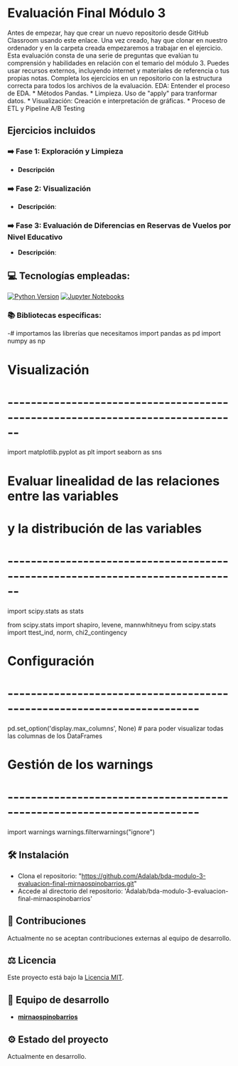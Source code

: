 # Evaluación Final Módulo 3

Antes de empezar, hay que crear un nuevo repositorio desde GitHub Classroom usando este enlace. Una vez creado, hay que clonar en nuestro ordenador y
en la carpeta creada empezaremos a trabajar en el ejercicio.
Esta evaluación consta de una serie de preguntas que evalúan tu comprensión y habilidades en relación con el temario del módulo 3.
Puedes usar recursos externos, incluyendo internet y materiales de referencia o tus propias notas.
Completa los ejercicios en un repositorio con la estructura correcta para todos los archivos de la evaluación.
EDA: Entender el proceso de EDA. *
Métodos Pandas. *
Limpieza. Uso de "apply" para tranformar datos. *
Visualización: Creación e interpretación de gráficas. *
Proceso de ETL y Pipeline
A/B Testing

##  Ejercicios incluidos

### ➡️ Fase 1: Exploración y Limpieza

- **Descripción**

### ➡️ Fase 2: Visualización

- **Descripción**:

### ➡️ Fase 3: Evaluación de Diferencias en Reservas de Vuelos por Nivel Educativo

- **Descripción**:

## 💻 Tecnologías empleadas:
[![Python Version](https://img.shields.io/badge/Python-3.9.7-yellow?style=flat&logo=python&logoColor=white&color=3776AB)](https://www.python.org/downloads/release/python-397/) 
[![Jupyter Notebooks](https://img.shields.io/badge/Jupyter-Notebooks-orange?style=flat&logo=jupyter&logoColor=white&color=F37626)](https://jupyter.org/)


### 📚 Bibliotecas específicas:
-# importamos las librerías que necesitamos
import pandas as pd
import numpy as np

# Visualización
# ------------------------------------------------------------------------------
import matplotlib.pyplot as plt
import seaborn as sns

# Evaluar linealidad de las relaciones entre las variables
# y la distribución de las variables
# ------------------------------------------------------------------------------
import scipy.stats as stats

from scipy.stats import shapiro, levene, mannwhitneyu
from scipy.stats import ttest_ind, norm, chi2_contingency

# Configuración
# -----------------------------------------------------------------------
pd.set_option('display.max_columns', None) # para poder visualizar todas las columnas de los DataFrames

# Gestión de los warnings
# -----------------------------------------------------------------------
import warnings
warnings.filterwarnings("ignore")

## 🛠️ Instalación

- Clona el repositorio: "https://github.com/Adalab/bda-modulo-3-evaluacion-final-mirnaospinobarrios.git"
- Accede al directorio del repositorio: 'Adalab/bda-modulo-3-evaluacion-final-mirnaospinobarrios'

## 🙌 Contribuciones

Actualmente no se aceptan contribuciones externas al equipo de desarrollo.

## ⚖️ Licencia

Este proyecto está bajo la [Licencia MIT](https://es.wikipedia.org/wiki/Licencia_MIT).

## 👾 Equipo de desarrollo


- **[mirnaospinobarrios](https://github.com/mirnaospinobarrios)**


## ⚙️ Estado del proyecto

Actualmente en desarrollo. 